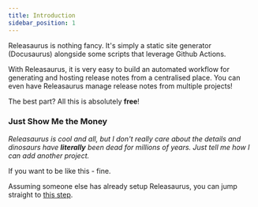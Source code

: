 ```yaml
---
title: Introduction
sidebar_position: 1
---
```


Releasaurus is nothing fancy.
It's simply a static site generator (Docusaurus) alongside some scripts that leverage Github Actions.

With Releasaurus, it is very easy to build an automated workflow for generating and hosting release notes from a centralised place.
You can even have Releasaurus manage release notes from multiple projects!

The best part? All this is absolutely **free**!


### Just Show Me the Money

*Releasaurus is cool and all, but I don't really care about the details and dinosaurs have **literally** been dead for millions of years. Just tell me how I can add another project.*

If you want to be like this - fine.

Assuming someone else has already setup Releasaurus, you can jump straight to [this step](Releasaurus/attach-a-repo).
